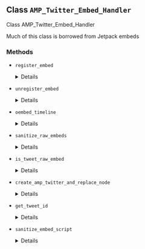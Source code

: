 ## Class `AMP_Twitter_Embed_Handler`

Class AMP_Twitter_Embed_Handler

Much of this class is borrowed from Jetpack embeds

### Methods
* `register_embed`

	<details>

	```php
	public register_embed()
	```

	Registers embed.


	</details>
* `unregister_embed`

	<details>

	```php
	public unregister_embed()
	```

	Unregisters embed.


	</details>
* `oembed_timeline`

	<details>

	```php
	public oembed_timeline( $matches )
	```

	Render oEmbed for a timeline.


	</details>
* `sanitize_raw_embeds`

	<details>

	```php
	public sanitize_raw_embeds( Document $dom )
	```

	Sanitized &lt;blockquote class=&quot;twitter-tweet&quot;&gt; tags to &lt;amp-twitter&gt;.


	</details>
* `is_tweet_raw_embed`

	<details>

	```php
	private is_tweet_raw_embed( $node )
	```

	Checks whether it&#039;s a twitter blockquote or not.


	</details>
* `create_amp_twitter_and_replace_node`

	<details>

	```php
	private create_amp_twitter_and_replace_node( Document $dom, \DOMElement $node )
	```

	Make final modifications to DOMNode


	</details>
* `get_tweet_id`

	<details>

	```php
	private get_tweet_id( $node )
	```

	Extracts Tweet id.


	</details>
* `sanitize_embed_script`

	<details>

	```php
	private sanitize_embed_script( $node )
	```

	Removes Twitter&#039;s embed &lt;script&gt; tag.


	</details>
